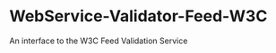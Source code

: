 WebService-Validator-Feed-W3C
=============================

An interface to the W3C Feed Validation Service
